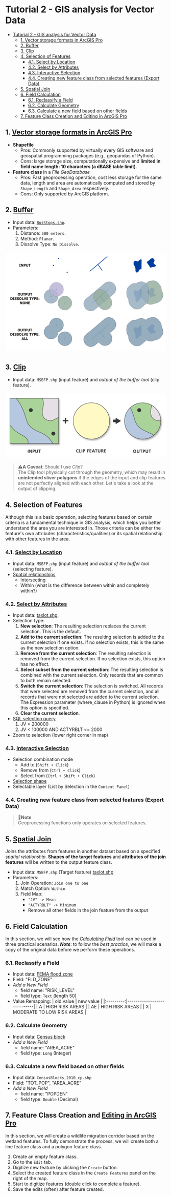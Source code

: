 # Tutorial 2 - GIS analysis for Vector Data

- [Tutorial 2 - GIS analysis for Vector Data](#tutorial-2---gis-analysis-for-vector-data)
  - [1. Vector storage formats in ArcGIS Pro](#1-vector-storage-formats-in-arcgis-pro)
  - [2. Buffer](#2-buffer)
  - [3. Clip](#3-clip)
  - [4. Selection of Features](#4-selection-of-features)
    - [4.1. Select by Location](#41-select-by-location)
    - [4.2. Select by Attributes](#42-select-by-attributes)
    - [4.3. Interactive Selection](#43-interactive-selection)
    - [4.4. Creating new feature class from selected features (Export Data)](#44-creating-new-feature-class-from-selected-features-export-data)
  - [5. Spatial Join](#5-spatial-join)
  - [6. Field Calculation](#6-field-calculation)
    - [6.1. Reclassify a Field](#61-reclassify-a-field)
    - [6.2. Calculate Geometry](#62-calculate-geometry)
    - [6.3. Calculate a new field based on other fields](#63-calculate-a-new-field-based-on-other-fields)
  - [7. Feature Class Creation and Editing in ArcGIS Pro](#7-feature-class-creation-and-editing-in-arcgis-pro)

## 1. [Vector storage formats in ArcGIS Pro](https://www.esri.com/arcgis-blog/products/arcgis-pro/data-management/using-common-gis-data-types-in-arcgis-pro/)

- **Shapefile**
  - Pros: Commonly supported by virtually every GIS software and geospatial
    programming packages (e.g., geopandas of Python).
  - Cons: large storage size, computationally expensive and **limited in field
    name length: 10 characters (a dBASE table limit)**.
- **Feature class** in a _File GeoDatabase_
  - Pros: Fast geoprocessing operation, cost less storage for the same data,
    length and area are automatically computed and stored by ```Shape_Length```
    and ```Shape_Area``` respectively.
  - Cons: Only supported by ArcGIS platform.

## 2. [Buffer](https://pro.arcgis.com/en/pro-app/latest/tool-reference/analysis/buffer.htm)

- Input data: [```BusStops.shp```](../datasets/transit.md).
- Parameters:
  1. Distance: ```500 meters```.
  2. Method: ```Planar```.
  3. Dissolve Type: ```No Dissolve```.

<img vspace="5px" src="img/buffer.png">

## 3. [Clip](https://pro.arcgis.com/en/pro-app/latest/tool-reference/analysis/clip.htm)

- Input data: ```MSBFP.shp``` (input feature) and _output of the buffer tool_
  (clip feature).

<img src="img/clip.png" vspace="5px">

> :warning:**A Caveat**: Should I use _Clip_?<br>
> The Clip tool physically cut through the geometry, which may result in
> **unintended sliver polygons** if the edges of the input and clip features
> are not perfectly aligned with each other.
> Let's take a look at the output of clipping.

## 4. Selection of Features

Although this is a basic operation, selecting features based on certain
criteria is a fundamental technique in GIS analysis, which helps you better
understand the area you are interested in.
Those criteria can be either the feature's own attributes
(characteristics/qualities) or its spatial relationship with other features in
the area.

### 4.1. [Select by Location](https://pro.arcgis.com/en/pro-app/latest/help/mapping/navigation/select-features-by-location.htm)

- Input data: ```MSBFP.shp``` (input feature) and _output of the buffer tool_
  (selecting feature).
- [Spatial relationships](https://pro.arcgis.com/en/pro-app/latest/tool-reference/data-management/select-by-location-graphical-examples.htm)
  - Intersecting
  - Within (what is the difference between within and completely within?)

### 4.2. [Select by Attributes](https://pro.arcgis.com/en/pro-app/latest/help/mapping/navigation/select-features-using-attributes.htm)

- Input data: [taxlot.shp](../tutorials/1-software_and_data.md#property).
- Selection type:
  1. **New selection**: The resulting selection replaces the current selection.
     This is the default.
  2. **Add to the current selection**: The resulting selection is added to the
     current selection if one exists.
     If no selection exists, this is the same as the new selection option.
  3. **Remove from the current selection**: The resulting selection is removed
     from the current selection.
     If no selection exists, this option has no effect.
  4. **Select subset from the current selection**: The resulting selection is
    combined with the current selection.
    Only records that are common to both remain selected.
  5. **Switch the current selection**: The selection is switched.
     All records that were selected are removed from the current selection, and
     all records that were not selected are added to the current selection.
     The Expression parameter (where_clause in Python) is ignored when this
     option is specified.
  6. **Clear the current selection**.
- [SQL selection query](https://pro.arcgis.com/en/pro-app/latest/help/mapping/navigation/sql-reference-for-elements-used-in-query-expressions.htm)
  1. JV > 200000
  2. JV < 100000 AND ACTYRBLT <= 2000
- Zoom to selection (lower right corner in map)

### 4.3. [Interactive Selection](https://pro.arcgis.com/en/pro-app/latest/help/mapping/navigation/selection-options.htm)

- Selection combination mode
  - Add to (```Shift + Click```)
  - Remove from (```Ctrl + Click```)
  - Select from (```Ctrl + Shift + Click```)
- [Selection shape](https://pro.arcgis.com/en/pro-app/latest/help/mapping/navigation/select-features-interactively.htm#ESRI_SECTION1_EDB7A6492B3D4521B934412A3A2CFDF1)
- Selectable layer (List by Selection in the ```Content Panel```)

### 4.4. Creating new feature class from selected features (Export Data)

> :notebook_with_decorative_cover:**Note**<br>
> Geoprocessing functions only operates on selected features.

## 5. [Spatial Join](https://pro.arcgis.com/en/pro-app/latest/tool-reference/analysis/spatial-join.htm)

Joins the attributes from features in another dataset based on a specified
_spatial relationship_.
**Shapes of the target features** and **attributes of the join features** will
be written to the output feature class.

- Input data: ```MSBFP.shp``` (Target feature) [taxlot.shp](../tutorials/1-software_and_data.md#property)
- Parameters:
  1. Join Operation: ```Join one to one```
  2. Match Option:  ```Within```
  3. Field Map:
      - ```"JV" -> Mean```
      - ```"ACTYRBLT" -> Minimum```
      - Remove all other fields in the join feature from the output

## 6. Field Calculation

In this section, we will see how the [_Calculating Field_](https://pro.arcgis.com/en/pro-app/latest/tool-reference/data-management/calculate-field.htm) tool can be used in three practical scenarios.
**_Note_**: to follow the _best practice_, we will make a copy of the original
data before we perform these operations.

### 6.1. Reclassify a Field

- Input data: [FEMA flood zone](1-software_and_data.md#critical_zones)
- Field: "FLD_ZONE"
- _Add a New Field_
  - field name: "RISK_LEVEL"
  - field type: ```Text``` (length 50)
- Value Remapping:
  | old value | new value                  |
  |:---------:|----------------------------|
  | A         | HIGH RISK AREAS            |
  | AE        | HIGH RISK AREAS            |
  | X         | MODERATE TO LOW RISK AREAS |

### 6.2. Calculate Geometry

- Input data: [Census block](../datasets/census/census.md)
- _Add a New Field_
  - field name: "AREA_ACRE"
  - field type: ```Long``` (Integer)

### 6.3. Calculate a new field based on other fields

- Input data: ```CensusBlocks_2010_cp.shp```
- Field: "TOT_POP", "AREA_ACRE"
- _Add a New Field_
  - field name: "POPDEN"
  - field type: ```Double``` (Decimal)

## 7. Feature Class Creation and [Editing in ArcGIS Pro](https://pro.arcgis.com/en/pro-app/latest/help/editing/overview-of-desktop-editing.htm)

In this section, we will create a wildlife migration corridor based on the
wetland features.
To fully demonstrate the process, we will create both a line feature class and
a polygon feature class.

1. Create an empty feature class.
2. Go to the ```Edit``` tab.
3. Digitize new feature by clicking the ```Create``` button.
4. Select the created feature class in the ```Create Features``` panel on the
   right of the map.
5. Start to digitize features (double click to complete a feature).
6. Save the edits (often) after feature created.
